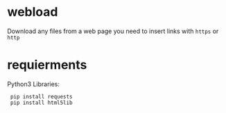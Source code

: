 # webload
Download any files from a web page
you need to insert links with `https` or `http`
# requierments
<abr>Python3</abr>
<abr>Libraries:</abr>
```pip install bs4 
 pip install requests
 pip install html5lib
 ````
